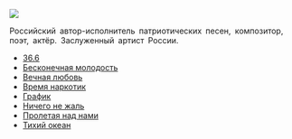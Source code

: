![](/songs/клм/Майданов%20Денис/majdanov_denis.jpg)  

Российский автор-исполнитель патриотических песен, композитор, поэт, актёр. Заслуженный артист России. 

* [36.6](/songs/клм/Майданов%20Денис/36.6)
* [Бесконечная молодость](/songs/клм/Майданов%20Денис/Бесконечная%20молодость)
* [Вечная любовь](/songs/клм/Майданов%20Денис/Вечная%20любовь)
* [Время наркотик](/songs/клм/Майданов%20Денис/Время%20наркотик)
* [График](/songs/клм/Майданов%20Денис/График)
* [Ничего не жаль](/songs/клм/Майданов%20Денис/Ничего%20не%20жаль)
* [Пролетая над нами](/songs/клм/Майданов%20Денис/Пролетая%20над%20нами)
* [Тихий океан](/songs/клм/Майданов%20Денис/Тихий%20океан)